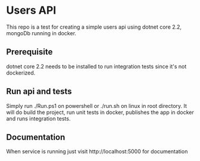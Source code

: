 # Users API
This repo is a test for creating a simple users api using dotnet core 2.2, mongoDb running in docker.

## Prerequisite 
dotnet core 2.2 needs to be installed to run integration tests since it's not dockerized.

## Run api and tests
Simply run ./Run.ps1 on powershell or ./run.sh on linux in root directory. It will do build the project, run unit tests in docker, publishes the app in docker and runs integration tests.

## Documentation
When service is running just visit http://localhost:5000 for documentation

